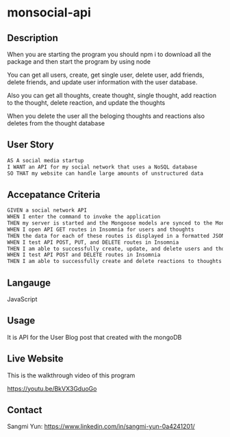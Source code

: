 # monsocial-api

## Description 

When you are starting the program you should npm i to download all the package and then start the program by using node 

You can get all users, create, get single user, delete user, add friends, delete friends, and update user information with the user database.

Also you can get all thoughts, create thought, single thought, add reaction to the thought, delete reaction, and update the thoughts

When you delete the user all the beloging thoughts and reactions also deletes from the thought database 

## User Story 

```md
AS A social media startup
I WANT an API for my social network that uses a NoSQL database
SO THAT my website can handle large amounts of unstructured data
```

## Accepatance Criteria

```md
GIVEN a social network API
WHEN I enter the command to invoke the application
THEN my server is started and the Mongoose models are synced to the MongoDB database
WHEN I open API GET routes in Insomnia for users and thoughts
THEN the data for each of these routes is displayed in a formatted JSON
WHEN I test API POST, PUT, and DELETE routes in Insomnia
THEN I am able to successfully create, update, and delete users and thoughts in my database
WHEN I test API POST and DELETE routes in Insomnia
THEN I am able to successfully create and delete reactions to thoughts and add and remove friends to a user’s friend list
```

## Langauge 

JavaScript

## Usage 

It is API for the User Blog post that created with the mongoDB 

## Live Website

This is the walkthrough video of this program

https://youtu.be/BkVX3GduoGo

## Contact 

Sangmi Yun: https://www.linkedin.com/in/sangmi-yun-0a4241201/

